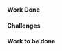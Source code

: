 <!--

---
categories:
  - GSoC
  - <year of completing GSoC>
  - StatusReport
student: <name>
organisation: coala
organisation_link: https://coala.io
project: <project title>
date: YYYY-MM-DD
project_link: <project link>
report_year: <year of completing GSoC>
tarball: <tarball of patches' link>
sha256sum: <sha256sum of tarball>
mentors: >
  [mentor1]<link1> & [mentor2]<link2>
phase:
  - Bonding : <bonding milestone link>
  - Phase 1 : <phase1 milestone link>
  - Phase 2 : <phase2 milestone link>
  - Phase 3 : <phase3 milestone link>
bio: >
  <your bio goes here>
social:
  - GitHub:
      - username: <github username>
      - link: https://github.com/<github username>
  - GitLab:
      - username: <gitlab username>
      - link: https://gitlab.com/<gitlab username>
  - Gitter:
      - username: <gitter username>
      - link: https://gitter.im/<gitter username>
  - HackerRank:
      - username: <hackerrank username>
      - link: https://hackerrank.com/<hackerrank username>
  - OpenHub:
      - username: <openhub username>
      - link: https://openhub.net/accounts/<openhub username>
email: <email>
blog: <link to your blog>
activity:
  - 1:
      - repo: cEPs
      - link: https://github.com/coala/cEPs/commit/e9f75878
      - details: >
          "cEP-0019.md: Meta-review system"
  - <number>:
      - repo: <repo name>
      - link: <link>
      - details: >
          <details>
---

-->

### <project title>

#### Work Done

<!-- description goes here -->

#### Challenges

<!-- Challenges faced goes here -->

#### Work to be done

<!-- pending work goes here -->

